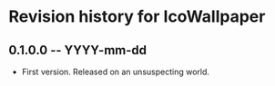 # Revision history for IcoWallpaper

## 0.1.0.0 -- YYYY-mm-dd

* First version. Released on an unsuspecting world.
